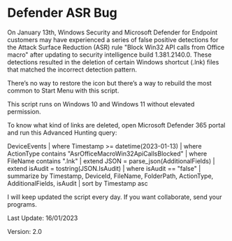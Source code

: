 # Defender ASR Bug

On January 13th, Windows Security and Microsoft Defender for Endpoint customers may have experienced a series of false positive detections for the Attack Surface Reduction (ASR) rule "Block Win32 API calls from Office macro" after updating to security intelligence build 1.381.2140.0. These detections resulted in the deletion of certain Windows shortcut (.lnk) files that matched the incorrect detection pattern. 

There’s no way to restore the icon but there’s a way to rebuild the most common to Start Menu with this script.

This script runs on Windows 10 and Windows 11 without elevated permission.

To know what kind of links are deleted, open Microsoft Defender 365 portal and run this Advanced Hunting query:

DeviceEvents
| where Timestamp >= datetime(2023-01-13)
| where ActionType contains "AsrOfficeMacroWin32ApiCallsBlocked"
| where FileName contains ".lnk"
| extend JSON = parse_json(AdditionalFields)
| extend isAudit = tostring(JSON.IsAudit)
| where isAudit == "false"
| summarize by Timestamp, DeviceId, FileName, FolderPath, ActionType, AdditionalFields, isAudit
| sort by Timestamp asc

I will keep updated the script every day. If you want collaborate, send your programs.

Last Update: 16/01/2023

Version: 2.0

